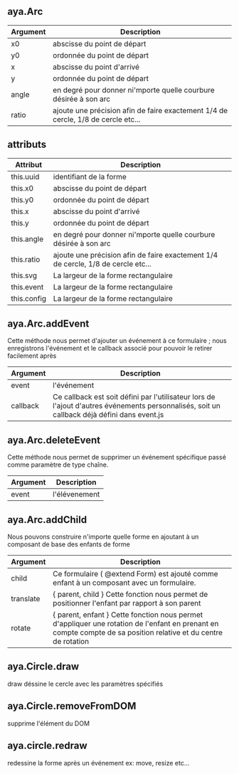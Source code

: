 ## aya.Arc

<style>
.empty-space{
    visibility:hidden;
    display:inline-block;
    border:none;
}
.table_1 .thead-row {
    border-top:none;
}
.type_style{
    transform:rotate(-40deg);
}
</style>
<body>

<table class='table_1'>
    <thead>
    <tr class="thead-row">
        <th>Argument</th>
        <th>Description</th>
    </tr>
    </thead>
    <tbody>
  <tr>
        <td>x0</td>
        <td>abscisse du point de départ</td>
    </tr>
    <tr>
        <td>y0</td>
        <td>ordonnée du point de départ</td>
    </tr>
     <tr>
        <td>x</td>
        <td>abscisse du point d'arrivé</td>
    </tr>
    <tr>
        <td>y</td>
        <td>ordonnée du point de départ</td>
    </tr>
     <tr>
        <td>angle</td>
        <td>en degré pour donner ni'mporte quelle courbure désirée à son arc</td>
    </tr>
    <tr>
        <td>ratio</td>
        <td>ajoute une précision afin de faire exactement 1/4 de cercle, 1/8 de cercle etc...</td>
    </tr>
    </tbody>
</table>

## attributs

<table class='table_2'>
    <thead>
    <tr class="thead-row">
        <th>Attribut</th>
        <th>Description</th>
    </tr>
    </thead>
    <tbody>
    <tr>
        <td>this.uuid</td>
        <td>identifiant de la forme</td>
    </tr>
    <tr>
        <td>this.x0</td>
        <td>abscisse du point de départ</td>
    </tr>
    <tr>
        <td>this.y0</td>
        <td>ordonnée du point de départ</td>
    </tr>
     <tr>
        <td>this.x</td>
        <td>abscisse du point d'arrivé</td>
    </tr>
    <tr>
        <td>this.y</td>
        <td>ordonnée du point de départ</td>
    </tr>
     <tr>
        <td>this.angle</td>
        <td>en degré pour donner ni'mporte quelle courbure désirée à son arc</td>
    </tr>
    <tr>
        <td>this.ratio</td>
        <td>ajoute une précision afin de faire exactement 1/4 de cercle, 1/8 de cercle etc...</td>
    </tr>
     <tr>
        <td>this.svg</td>
        <td>La largeur de la forme rectangulaire</td>
    </tr>
     <tr>
        <td>this.event</td>
        <td>La largeur de la forme rectangulaire</td>
    </tr>
     <tr>
        <td>this.config</td>
        <td>La largeur de la forme rectangulaire</td>
    </tr>
    </tbody>
</table>

</body>

## aya.Arc.addEvent

Cette méthode nous permet d'ajouter un événement à ce formulaire ; nous enregistrons l'événement et le callback associé pour pouvoir le retirer facilement après
<table class='table_3'>
    <thead>
    <tr class="thead-row">
        <th>Argument</th>
        <th>Description</th>
    </tr>
    </thead>
    <tbody>
    <tr>
        <td>event</td>
        <td>l'événement</td>
    </tr>
    <tr>
        <td>callback</td>
        <td>Ce callback est soit défini par l'utilisateur lors de l'ajout d'autres événements personnalisés, soit un callback déjà défini dans event.js</td>
    </tr>
    </tbody>
</table>

## aya.Arc.deleteEvent

Cette méthode nous permet de supprimer un événement spécifique passé comme paramètre de type chaîne.
<table class='table_4'>
    <thead>
        <tr class="thead-row">
            <th>Argument</th>
            <th>Description</th>
        </tr>
    </thead>
    <tbody>
        <tr>
            <td>event</td>
            <td>l'élévenement</td>
        </tr>
    </tbody>
</table>

## aya.Arc.addChild

Nous pouvons construire n'importe quelle forme en ajoutant à un composant de base des enfants de forme
<table class='table_4'>
    <thead>
    <tr class="thead-row">
        <th>Argument</th>
        <th>Description</th>
    </tr>
    </thead>
    <tbody>
    <tr>
        <td>child</td>
        <td>Ce formulaire ( @extend Form) est ajouté comme enfant à un composant avec un formulaire.</td>
    </tr>
    <tr>
        <td>translate</td>
        <td> { parent, child } Cette fonction nous permet de positionner l'enfant par rapport à son parent</td>
    </tr>
    <tr>
        <td>rotate</td>
        <td> { parent, enfant } Cette fonction nous permet d'appliquer une rotation de l'enfant en prenant en compte compte de sa position relative et du centre de rotation</td>
    </tr>
    </tbody>
    </table>

## aya.Circle.draw

draw déssine le cercle avec les paramètres spécifiés

## aya.Circle.removeFromDOM

 supprime l'élément du DOM

## aya.circle.redraw

redessine la forme après un événement ex: move, resize etc...
